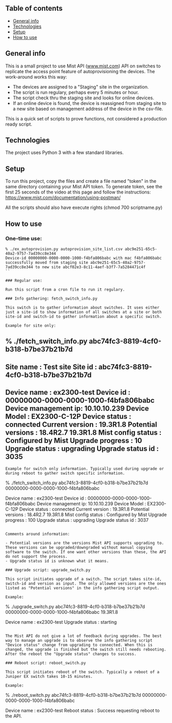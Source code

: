 ## Table of contents
* [General info](#general-info)
* [Technologies](#technologies)
* [Setup](#setup)
* [How to use](#use)
## General info
This is a small project to use Mist API (www.mist.com) API on
switches to replicate the access point feature of autoprovisioning
the devices. The work-around works this way:

- The devices are assigned to a "Staging" site in the organization.
- The script is run regulary, perhaps every 5 minutes or hour.
- The script check thru the staging site and looks for online
  devices.
- If an online device is found, the device is reassigned from
  staging site to a new site based on management address of the
  device in the csv-file.

This is a quick set of scripts to prove functions, not considered
a production ready script.

## Technologies
The project uses Python 3 with a few standard libraries.

## Setup
To run this project, copy the files and create a file named "token" in the same directory containing your Mist API token. To generate token, see the first 25 seconds of the video at this page and follow the instructions: https://www.mist.com/documentation/using-postman/

All the scripts should also have execute rights (chmod 700 scriptname.py)

## How to use

### One-time use:

```
% ./ex_autoprovision.py autoprovision_site_list.csv abc9e251-65c5-40a2-9757-7ad39cc8e344
Device-id 00000000-0000-0000-1000-f4bfa806babc with mac f4bfa806babc successfully moved from staging site abc9e251-65c5-40a2-9757-7ad39cc8e344 to new site abcf02e3-8c11-4aef-b3f7-7a5284471c4f
``

### Regular use:

Run this script from a cron file to run it regulary.

### Info gathering: fetch_switch_info.py

This switch is to gather information about switches. It uses either just a site-id to show information of all switches at a site or both site-id and switch-id to gather information about a specific switch.

Example for site only:

```
% ./fetch_switch_info.py abc74fc3-8819-4cf0-b318-b7be37b21b7d
--------------
Site name         : Test site
Site id           : abc74fc3-8819-4cf0-b318-b7be37b21b7d
--------------
Device name         : ex2300-test
Device id           : 00000000-0000-0000-1000-f4bfa806babc
Device management ip: 10.10.10.239
Device Model        : EX2300-C-12P
Device status       : connected
Current version     : 19.3R1.8
Potential versions  : 18.4R2.7 19.3R1.8
Mist config status  : Configured by Mist
Upgrade progress    : 10
Upgrade status      : upgrading
Upgrade status id   : 3035
--------------
```
Example for switch only information. Typically used during upgrade or during reboot to gather switch specific information.
```
% ./fetch_switch_info.py abc74fc3-8819-4cf0-b318-b7be37b21b7d 00000000-0000-0000-1000-f4bfa806babc

Device name         : ex2300-test
Device id           : 00000000-0000-0000-1000-f4bfa806babc
Device management ip: 10.10.10.239
Device Model        : EX2300-C-12P
Device status       : connected
Current version     : 19.3R1.8
Potential versions  : 18.4R2.7 19.3R1.8
Mist config status  : Configured by Mist
Upgrade progress    : 100
Upgrade status      : upgrading
Upgrade status id   : 3037
```

Comments around information:

- Potential versions are the versions Mist API supports upgrading to. These versions can be upgraded/downgraded without manual copying software to the switch. If one want other versions than these, the API do not support the process.
- Upgrade status id is unknown what it means.

### Upgrade script: upgrade_switch.py

This script initiates upgrade of a switch. The script takes site-id, switch-id and version as input. The only allowed versions are the ones listed as "Potential versions" in the info gathering script output.

Example:

```
% ./upgrade_switch.py abc74fc3-8819-4cf0-b318-b7be37b21b7d 00000000-0000-0000-1000-f4bfa806babc 19.3R1.8

Device name       : ex2300-test
Upgrade status    : starting
```

The Mist API do not give a lot of feedback during upgrades. The best way to manage an upgrade is to observe the info gathering script "Device status" change from upgrading to connected. When this is changed, the upgrade is finished but the switch still needs rebooting. After the reboot the "Upgrade status" changes to success.

### Reboot script: reboot_switch.py

This script initiates reboot of the switch. Typically a reboot of a Juniper EX switch takes 10-15 minutes.

Example:

```
% ./reboot_switch.py abc74fc3-8819-4cf0-b318-b7be37b21b7d 00000000-0000-0000-1000-f4bfa806babc

Device name       : ex2300-test
Reboot status     : Success requesting reboot to the API.
```
